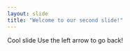 ```yaml
---
layout: slide
title: "Welcome to our second slide!"
---
```

Cool slide
Use the left arrow to go back!
